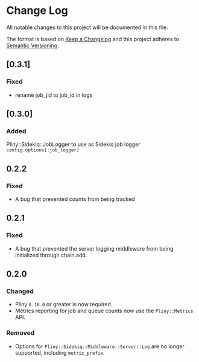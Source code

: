 # Change Log
All notable changes to this project will be documented in this file.

The format is based on [Keep a Changelog](https://keepachangelog.com/)
and this project adheres to [Semantic Versioning](http://semver.org/).

## [0.3.1]
### Fixed
- rename job_jid to job_id in logs

## [0.3.0]
### Added
  Pliny::Sidekiq::JobLogger to use as Sidekiq job logger `config.options[:job_logger]`

## 0.2.2

### Fixed

- A bug that prevented counts from being tracked

## 0.2.1

### Fixed
- A bug that prevented the server logging middleware from being initialized
  through chain.add.

## 0.2.0

### Changed
- Pliny `0.18.0` or greater is now required.
- Metrics reporting for job and queue counts now use the `Pliny::Metrics` API.

### Removed
- Options for `Pliny::Sidekiq::Middleware::Server::Log` are no longer
  supported, including `metric_prefix`.

